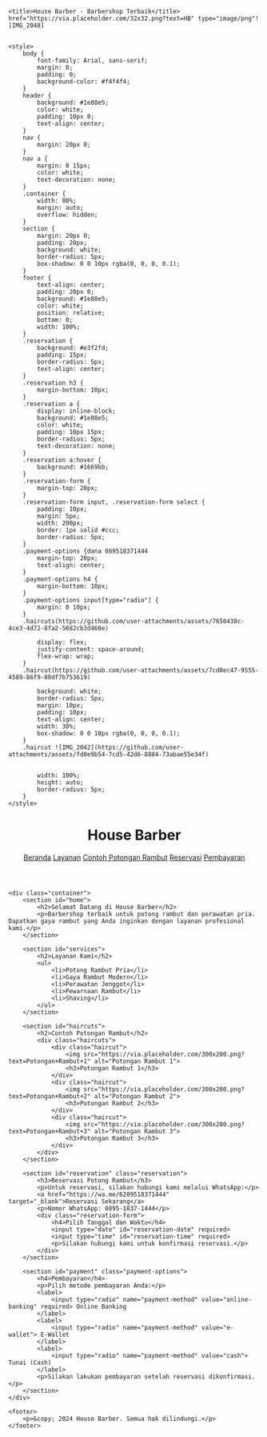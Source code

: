 
<html lang="id">
<head>
    <meta charset="UTF-8">
    <meta name="viewport" content="width=device-width, initial-scale=1.0"'<link real="(https://github.com/user-attachments/assets/f4ccc595-7a4d-4e56-84b2-9c0e92561f3c)">

    <title>House Barber - Barbershop Terbaik</title>
    href="https://via.placeholder.com/32x32.png?text=HB" type="image/png"![IMG_2048]


    <style>
        body {
            font-family: Arial, sans-serif;
            margin: 0;
            padding: 0;
            background-color: #f4f4f4;
        }
        header {
            background: #1e88e5;
            color: white;
            padding: 10px 0;
            text-align: center;
        }
        nav {
            margin: 20px 0;
        }
        nav a {
            margin: 0 15px;
            color: white;
            text-decoration: none;
        }
        .container {
            width: 80%;
            margin: auto;
            overflow: hidden;
        }
        section {
            margin: 20px 0;
            padding: 20px;
            background: white;
            border-radius: 5px;
            box-shadow: 0 0 10px rgba(0, 0, 0, 0.1);
        }
        footer {
            text-align: center;
            padding: 20px 0;
            background: #1e88e5;
            color: white;
            position: relative;
            bottom: 0;
            width: 100%;
        }
        .reservation {
            background: #e3f2fd;
            padding: 15px;
            border-radius: 5px;
            text-align: center;
        }
        .reservation h3 {
            margin-bottom: 10px;
        }
        .reservation a {
            display: inline-block;
            background: #1e88e5;
            color: white;
            padding: 10px 15px;
            border-radius: 5px;
            text-decoration: none;
        }
        .reservation a:hover {
            background: #1669bb;
        }
        .reservation-form {
            margin-top: 20px;
        }
        .reservation-form input, .reservation-form select {
            padding: 10px;
            margin: 5px;
            width: 200px;
            border: 1px solid #ccc;
            border-radius: 5px;
        }
        .payment-options {dana 089518371444
            margin-top: 20px;
            text-align: center;
        }
        .payment-options h4 {
            margin-bottom: 10px;
        }
        .payment-options input[type="radio"] {
            margin: 0 10px;
        }
        .haircuts(https://github.com/user-attachments/assets/7650438c-4ce3-4d72-8fa2-5682cb3d466e)

            display: flex;
            justify-content: space-around;
            flex-wrap: wrap;
        }
        .haircut(https://github.com/user-attachments/assets/7cd0ec47-9555-4589-86f9-80df7b753619)

            background: white;
            border-radius: 5px;
            margin: 10px;
            padding: 10px;
            text-align: center;
            width: 30%;
            box-shadow: 0 0 10px rgba(0, 0, 0, 0.1);
        }
        .haircut ![IMG_2042](https://github.com/user-attachments/assets/fd0e9b54-7cd5-42d6-8884-73abae55e34f)


            width: 100%;
            height: auto;
            border-radius: 5px;
        }
    </style>
</head>
<body>
    <header>
        <h1>House Barber</h1>
        <nav>
            <a href="#home">Beranda</a>
            <a href="#services">Layanan</a>
            <a href="#haircuts">Contoh Potongan Rambut</a>
            <a href="#reservation">Reservasi</a>
            <a href="#payment">Pembayaran</a>
        </nav>
    </header>

    <div class="container">
        <section id="home">
            <h2>Selamat Datang di House Barber</h2>
            <p>Barbershop terbaik untuk potong rambut dan perawatan pria. Dapatkan gaya rambut yang Anda inginkan dengan layanan profesional kami.</p>
        </section>

        <section id="services">
            <h2>Layanan Kami</h2>
            <ul>
                <li>Potong Rambut Pria</li>
                <li>Gaya Rambut Modern</li>
                <li>Perawatan Jenggot</li>
                <li>Pewarnaan Rambut</li>
                <li>Shaving</li>
            </ul>
        </section>

        <section id="haircuts">
            <h2>Contoh Potongan Rambut</h2>
            <div class="haircuts">
                <div class="haircut">
                    <img src="https://via.placeholder.com/300x200.png?text=Potongan+Rambut+1" alt="Potongan Rambut 1">
                    <h3>Potongan Rambut 1</h3>
                </div>
                <div class="haircut">
                    <img src="https://via.placeholder.com/300x200.png?text=Potongan+Rambut+2" alt="Potongan Rambut 2">
                    <h3>Potongan Rambut 2</h3>
                </div>
                <div class="haircut">
                    <img src="https://via.placeholder.com/300x200.png?text=Potongan+Rambut+3" alt="Potongan Rambut 3">
                    <h3>Potongan Rambut 3</h3>
                </div>
            </div>
        </section>

        <section id="reservation" class="reservation">
            <h3>Reservasi Potong Rambut</h3>
            <p>Untuk reservasi, silakan hubungi kami melalui WhatsApp:</p>
            <a href="https://wa.me/6289518371444" target="_blank">Reservasi Sekarang</a>
            <p>Nomor WhatsApp: 0895-1837-1444</p>
            <div class="reservation-form">
                <h4>Pilih Tanggal dan Waktu</h4>
                <input type="date" id="reservation-date" required>
                <input type="time" id="reservation-time" required>
                <p>Silakan hubungi kami untuk konfirmasi reservasi.</p>
            </div>
        </section>

        <section id="payment" class="payment-options">
            <h4>Pembayaran</h4>
            <p>Pilih metode pembayaran Anda:</p>
            <label>
                <input type="radio" name="payment-method" value="online-banking" required> Online Banking
            </label>
            <label>
                <input type="radio" name="payment-method" value="e-wallet"> E-Wallet
            </label>
            <label>
                <input type="radio" name="payment-method" value="cash"> Tunai (Cash)
            </label>
            <p>Silakan lakukan pembayaran setelah reservasi dikonfirmasi.</p>
        </section>
    </div>

    <footer>
        <p>&copy; 2024 House Barber. Semua hak dilindungi.</p>
    </footer>
</body>
</html>
